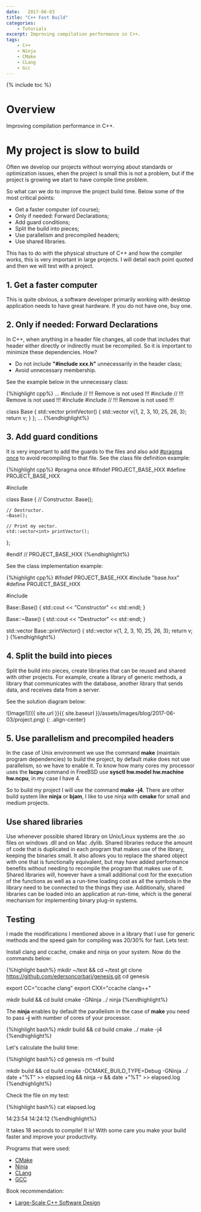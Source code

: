 ```yaml
---
date:   2017-06-03
title: "C++ Fast Build"
categories: 
    - Tutorials
excerpt: Improving compilation performance in C++.
tags: 
    - C++
    - Ninja
    - CMake
    - CLang
    - Gcc
---
```


{% include toc %}

# Overview

Improving compilation performance in C++.

# My project is slow to build

Often we develop our projects without worrying about standards or optimization issues, ehen the project is small this is 
not a problem, but if the project is growing we start to have compile time problem.

So what can we do to improve the project build time. Below some of the most critical points:

* Get a faster computer (of course);
* Only if needed: Forward Declarations;
* Add guard conditions;
* Split the build into pieces;
* Use parallelism and precompiled headers;
* Use shared libraries.

This has to do with the physical structure of C++ and how the compiler works, this is very important in large projects.
I will detail each point quoted and then we will test with a project.

## 1. Get a faster computer

This is quite obvious, a software developer primarily working with desktop application needs to have great hardware.
If you do not have one, buy one.

## 2. Only if needed: Forward Declarations

In C++, when anything in a header file changes, all code that includes that header either directly or indirectly 
must be recompiled. So it is important to minimize these dependencies. How?


* Do not include **"#include xxx.h"** unnecessarily in the header class;
* Avoid unnecessary membership.

See the example below in the unnecessary class:

{%highlight cpp%}
...
#include <iostream>  // !!! Remove is not used !!!
#include <ostream>   // !!! Remove is not used !!!
#include <vector> 
#include <algorithm> // !!! Remove is not used !!!

class Base
{
    std::vector<int> printVector()
    {
        std::vector<int> v{1, 2, 3, 10, 25, 26, 3};
        return v;
    }
};
...
{%endhighlight%}

## 3. Add guard conditions

It is very important to add the guards to the files and also add [#pragma once](https://en.wikipedia.org/wiki/Pragma_once) to 
avoid recompiling to that file. See the class file definition example:

{%highlight cpp%}
#pragma once
#ifndef PROJECT_BASE_HXX
#define PROJECT_BASE_HXX

#include <vector> 

class Base
{
    // Constructor.
    Base();

    // Destructor.
    ~Base();

    // Print my vector.
    std::vector<int> printVector();
};

#endif // PROJECT_BASE_HXX
{%endhighlight%}

See the class implementation example:

{%highlight cpp%}
#ifndef PROJECT_BASE_HXX
#include "base.hxx" 
#define PROJECT_BASE_HXX

#include <iostream>

Base::Base()
{
    std::cout << "Constructor" << std::endl; 
}

Base::~Base()
{
    std::cout << "Destructor" << std::endl; 
}

std::vector<int> Base::printVector()
{
    std::vector<int> v{1, 2, 3, 10, 25, 26, 3};
    return v;
}
{%endhighlight%}

## 4. Split the build into pieces

Split the build into pieces, create libraries that can be reused and shared with other projects.
For example, create a library of generic methods, a library that communicates with the database, 
another library that sends data, and receives data from a server.

See the solution diagram below:

![Image1]({{ site.url }}{{ site.baseurl }}/assets/images/blog/2017-06-03/project.png)
{: .align-center}

## 5. Use parallelism and precompiled headers

In the case of Unix environment we use the command **make** (maintain program dependencies) to build 
the project, by default make does not use parallelism, so we have to enable it. To know how many cores my 
processor uses the **lscpu** command in FreeBSD use **sysctl hw.model hw.machine hw.ncpu**, in my 
case I have 4.

So to build my project I will use the command **make -j4**. There are other build system like **ninja** or **bjam**, 
I like to use ninja with **cmake** for small and medium projects. 

## Use shared libraries

Use whenever possible shared library on Unix/Linux systems are the .so files on windows .dll and on Mac .dylib.
Shared libraries reduce the amount of code that is duplicated in each program that makes use of the library, 
keeping the binaries small. It also allows you to replace the shared object with one that is functionally equivalent, 
but may have added performance benefits without needing to recompile the program that makes use of it. Shared libraries will, 
however have a small additional cost for the execution of the functions as well as a run-time loading cost as all the 
symbols in the library need to be connected to the things they use. Additionally, shared libraries can be loaded into 
an application at run-time, which is the general mechanism for implementing binary plug-in systems.

## Testing

I made the modifications I mentioned above in a library that I use for generic methods and the speed gain for compiling 
was 20/30% for fast. Lets test:

Install clang and ccache, cmake and ninja on your system. Now do the commands below:

{%highlight bash%}
mkdir ~/test && cd ~/test
git clone https://github.com/edersoncorbari/genesis.git
cd genesis

export CC="ccache clang"
export CXX="ccache clang++"

mkdir build && cd build
cmake -GNinja ../
ninja
{%endhighlight%}

The **ninja** enables by default the parallelism in the case of **make** you need to pass **-j** with number of cores 
of your processor.

{%highlight bash%}
mkdir build && cd build
cmake ../
make -j4
{%endhighlight%}

Let's calculate the build time:

{%highlight bash%}
cd genesis
rm -rf build

mkdir build && cd build
cmake -DCMAKE_BUILD_TYPE=Debug -GNinja ../
date +"%T" >> elapsed.log && ninja -v && date +"%T" >> elapsed.log
{%endhighlight%}

Check the file on my test:

{%highlight bash%}
cat elapsed.log

14:23:54
14:24:12
{%endhighlight%}

It takes 18 seconds to compile! It is! With some care you make your build faster and improve 
your productivity.

Programs that were used:

* [CMake](https://cmake.org/)
* [Ninja](https://ninja-build.org/)
* [CLang](https://clang.llvm.org/)
* [GCC](https://gcc.gnu.org/)

Book recommendation:

* [Large-Scale C++ Software Design](https://www.amazon.com/exec/obidos/ASIN/0201633620/ref=nosim/gamesfromwith-20)

